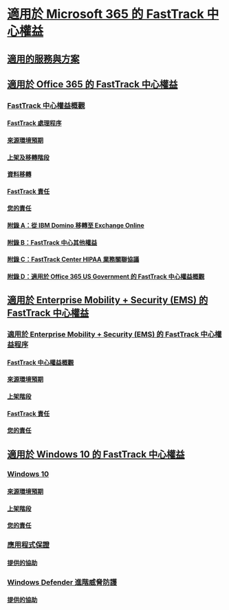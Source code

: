 # [適用於 Microsoft 365 的 FastTrack 中心權益](M365-fasttrack-benefit-overview.md)
## [適用的服務與方案](M365-eligible-services-and-plans.md)
## [適用於 Office 365 的 FastTrack 中心權益](O365-fasttrack-benefit-for-office-365.md)
### [FastTrack 中心權益概觀](O365-fasttrack-benefit-overview.md)
#### [FastTrack 處理程序](O365-fasttrack-process.md)
#### [來源環境預期](O365-source-environment-expectations.md)
#### [上架及移轉階段](O365-onboarding-and-migration.md)
#### [資料移轉](O365-data-migration.md)
#### [FastTrack 責任](O365-fasttrack-responsibilities.md)
#### [您的責任](O365-your-responsibilities.md)
#### [附錄 A：從 IBM Domino 移轉至 Exchange Online](O365-from-ibm-domino-to-exchange-online.md)
#### [附錄 B：FastTrack 中心其他權益](O365-fasttrack-additional-benefits.md)
#### [附錄 C：FastTrack Center HIPAA 業務關聯協議](O365-hipaa-business-associate-agreement.md)
#### [附錄 D：適用於 Office 365 US Government 的 FastTrack 中心權益概觀](US-Gov-appendix-overview.md)
## [適用於 Enterprise Mobility + Security (EMS) 的 FastTrack 中心權益](EMS-fasttrack-benefit-for-EMS.md)
### [適用於 Enterprise Mobility + Security (EMS) 的 FastTrack 中心權益程序](EMS-fasttrack-process.md)
#### [FastTrack 中心權益概觀](EMS-fasttrack-benefit-overview.md)
#### [來源環境預期](EMS-source-environment-expectations.md)
#### [上架階段](EMS-onboarding-phases.md)
#### [FastTrack 責任](EMS-fasttrack-responsibilities.md)
#### [您的責任](EMS-your-responsibilities.md)
## [適用於 Windows 10 的 FastTrack 中心權益](Win-10-fasttrack-benefit-for-windows-10.md)
### [Windows 10](Win-10-windows-10.md)
#### [來源環境預期](Win-10-source-environment-expectations.md)
#### [上架階段](Win-10-onboarding-phases.md)
#### [您的責任](Win-10-your-responsibilities.md)
### [應用程式保證](Win-10-app-assure.md)
#### [提供的協助](Win-10-app-assure-assistance-offered.md)
### [Windows Defender 進階威脅防護](Win-10-microsoft-defender-atp.md)
#### [提供的協助](Win-10-microsoft-defender-atp-assistance-offered.md)
